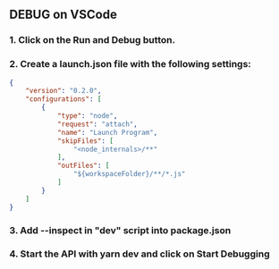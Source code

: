 ## DEBUG on VSCode

### 1. Click on the Run and Debug button.

### 2. Create a launch.json file with the following settings:
```json
{
    "version": "0.2.0",
    "configurations": [
        {
            "type": "node",
            "request": "attach",
            "name": "Launch Program",
            "skipFiles": [
                "<node_internals>/**"
            ],
            "outFiles": [
                "${workspaceFolder}/**/*.js"
            ]
        }
    ]
}
```

### 3. Add --inspect in "dev" script into package.json

### 4. Start the API with yarn dev and click on Start Debugging